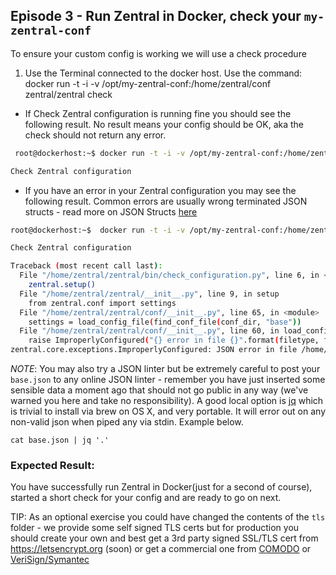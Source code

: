 ## Episode 3 - Run Zentral in Docker, check your `my-zentral-conf`
To ensure your custom config is working we will use a check procedure

1) Use the Terminal connected to the docker host.
Use the command: docker run -t -i -v /opt/my-zentral-conf:/home/zentral/conf zentral/zentral check


- If Check Zentral configuration is running fine you should see the following result. 
No result means your config should be OK, aka the check should not return any error.

```bash
 root@dockerhost:~$ docker run -t -i -v /opt/my-zentral-conf:/home/zentral/conf zentral/zentral check

Check Zentral configuration

```


- If you have an error in your Zentral configuration you may see the following result.
Common errors are usually wrong terminated JSON structs - read more on JSON Structs [here](<http://www.w3resource.com/JSON/introduction.php>)

```bash
root@dockerhost:~$  docker run -t -i -v /opt/my-zentral-conf:/home/zentral/conf zentral/zentral check

Check Zentral configuration

Traceback (most recent call last):
  File "/home/zentral/zentral/bin/check_configuration.py", line 6, in <module>
    zentral.setup()
  File "/home/zentral/zentral/__init__.py", line 9, in setup
    from zentral.conf import settings
  File "/home/zentral/zentral/conf/__init__.py", line 65, in <module>
    settings = load_config_file(find_conf_file(conf_dir, "base"))
  File "/home/zentral/zentral/conf/__init__.py", line 60, in load_config_file
    raise ImproperlyConfigured("{} error in file {}".format(filetype, filepath)) from None
zentral.core.exceptions.ImproperlyConfigured: JSON error in file /home/zentral/conf/base.json

```
*NOTE*: 
You may also try a JSON linter but be extremely careful to post your `base.json` to any online JSON linter - remember you have just inserted some sensible data a moment ago that should not go public in any way (we've warned you here and take no responsibility). A good local option is [jq](<https://stedolan.github.io/jq/>) which is trivial to install via brew on OS X, and very portable. It will error out on any non-valid json when piped any via stdin. Example below.
```
cat base.json | jq '.'
```


### Expected Result: 
You have successfully run Zentral in Docker(just for a second of course), started a short check for your config and are ready to go on next. 

TIP: As an optional exercise you could have changed the contents of the `tls` folder - we provide some self signed TLS certs but for production you should create your own and best get a 3rd party signed SSL/TLS cert from <https://letsencrypt.org>  (soon) or get a commercial one from [COMODO](<https://ssl.comodo.com/comodo-ssl-certificate.php>) or [VeriSign/Symantec](<https://www.symantec.com/ssl-certificates/>)

